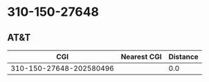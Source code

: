 # 310-150-27648
## AT&T


| CGI | Nearest CGI | Distance |
|-----|-------------|----------|
| 310-150-27648-202580496 |  | 0.0 |
